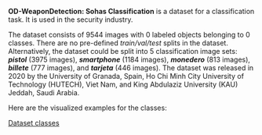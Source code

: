 **OD-WeaponDetection: Sohas Classification** is a dataset for a classification task. It is used in the security industry. 

The dataset consists of 9544 images with 0 labeled objects belonging to 0 classes. There are no pre-defined <i>train/val/test</i> splits in the dataset. Alternatively, the dataset could be split into 5 classification image sets: ***pistol*** (3975 images), ***smartphone*** (1184 images), ***monedero*** (813 images), ***billete*** (777 images), and ***tarjeta*** (446 images). The dataset was released in 2020 by the University of Granada, Spain, Ho Chi Minh City University of Technology (HUTECH), Viet Nam, and King Abdulaziz University (KAU) Jeddah, Saudi Arabia.

Here are the visualized examples for the classes:

[Dataset classes](https://github.com/dataset-ninja/od-weapon-detection-sohas-classification/raw/main/visualizations/classes_preview.webm)

